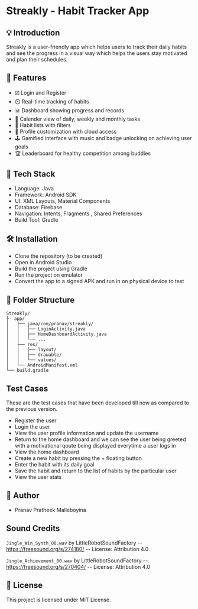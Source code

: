 # Streakly - Habit Tracker App

## 💡 Introduction
Streakly is a user-friendly app which helps users to track their daily habits and see the progress in a visual way which helps the users stay motivated and plan their schedules.

## 🚀 Features
- ☑️ Login and Register
- ⏲️ Real-time tracking of habits
- 📊 Dashboard showing progress and records
- 📅 Calender view of daily, weekly and monthly tasks
- 📝 Habit lists with filters
- 🔩 Profile customization with cloud access
- 🕹️ Gamified interface with music and badge unlocking on achieving user goals
- 🏆 Leaderboard for healthy competition among buddies

## 🧱 Tech Stack
- Language: Java
- Framework: Android SDK
- UI: XML Layouts, Material Components
- Database: Firebase
- Navigation: Intents, Fragments , Shared Preferences
- Build Tool: Gradle

## 🛠️ Installation
- Clone the repository (to be created)
- Open in Android Studio
- Build the project using Gradle
- Run the project on emulator
- Convert the app to a  signed APK and run in on physical device to test

## 📂 Folder Structure
```
Streakly/
├- app/
│   ├── java/com/pranav/streakly/
│   │   ├── LoginActivity.java
│   │   ├── HomeDashboardActivity.java
│   │   └── ...
│   ├── res/
│   │   ├── layout/
│   │   ├── drawable/
│   │   └── values/
│   └── AndroidManifest.xml
└── build.gradle

```

## Test Cases 
These are the test cases that have been developed till now as compared to the previous version.
- Register the user
- Login the user 
- View the user profile information and update the username 
- Return to the home dashboard and we can see the user being greeted with a motivational qoute being displayed everytime a user logs in 
- View the home dashboard
- Create a new habit by pressing the + floating button 
- Enter the habit with its daily goal
- Save the habit and return to the list of habits by the particular user 
- View the user stats

## 📝 Author
- Pranav Pratheek Malleboyina

## Sound Credits

`Jingle_Win_Synth_00.wav` by LittleRobotSoundFactory -- https://freesound.org/s/274180/ -- License: Attribution 4.0

`Jingle_Achievement_00.wav` by LittleRobotSoundFactory -- https://freesound.org/s/270404/ -- License: Attribution 4.0

## 📃 License
This project is licensed under MIT License.
